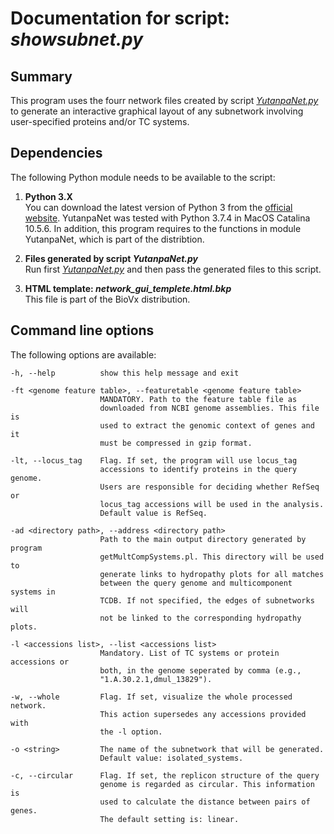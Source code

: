 # Documentation for script: _showsubnet.py_

## Summary
This program uses the fourr network files created by script [_YutanpaNet.py_](YutanpaNet.md) 
to generate an interactive graphical layout of any subnetwork involving user-specified 
proteins and/or TC systems.


## Dependencies
The following Python module needs to be available to the script: 

1. **Python 3.X**  
You can download the latest version of Python 3 from the [official website](https://www.python.org/).
YutanpaNet was tested with Python 3.7.4 in MacOS Catalina 10.5.6. In addition, this program requires
to the functions in module YutanpaNet, which is part of the distribtion.  

2. **Files generated by script _YutanpaNet.py_**  
Run first [_YutanpaNet.py_](YutanpaNet.md) and then pass the generated files to this script.  

3. **HTML template: _network_gui_templete.html.bkp_**  
This file is part of the BioVx distribution.


## Command line options
The following options are available:

    -h, --help          show this help message and exit
    
    -ft <genome feature table>, --featuretable <genome feature table>
                        MANDATORY. Path to the feature table file as
                        downloaded from NCBI genome assemblies. This file is
                        used to extract the genomic context of genes and it
                        must be compressed in gzip format.
                        
    -lt, --locus_tag    Flag. If set, the program will use locus_tag
                        accessions to identify proteins in the query genome.
                        Users are responsible for deciding whether RefSeq or
                        locus_tag accessions will be used in the analysis.
                        Default value is RefSeq.
                        
    -ad <directory path>, --address <directory path>
                        Path to the main output directory generated by program
                        getMultCompSystems.pl. This directory will be used to
                        generate links to hydropathy plots for all matches
                        between the query genome and multicomponent systems in
                        TCDB. If not specified, the edges of subnetworks will
                        not be linked to the corresponding hydropathy plots.
                        
    -l <accessions list>, --list <accessions list>
                        Mandatory. List of TC systems or protein accessions or
                        both, in the genome seperated by comma (e.g.,
                        "1.A.30.2.1,dmul_13829").
                        
    -w, --whole         Flag. If set, visualize the whole processed network.
                        This action supersedes any accessions provided with
                        the -l option.
                        
    -o <string>         The name of the subnetwork that will be generated.
                        Default value: isolated_systems.
                        
    -c, --circular      Flag. If set, the replicon structure of the query
                        genome is regarded as circular. This information is
                        used to calculate the distance between pairs of genes.
                        The default setting is: linear.
                        
